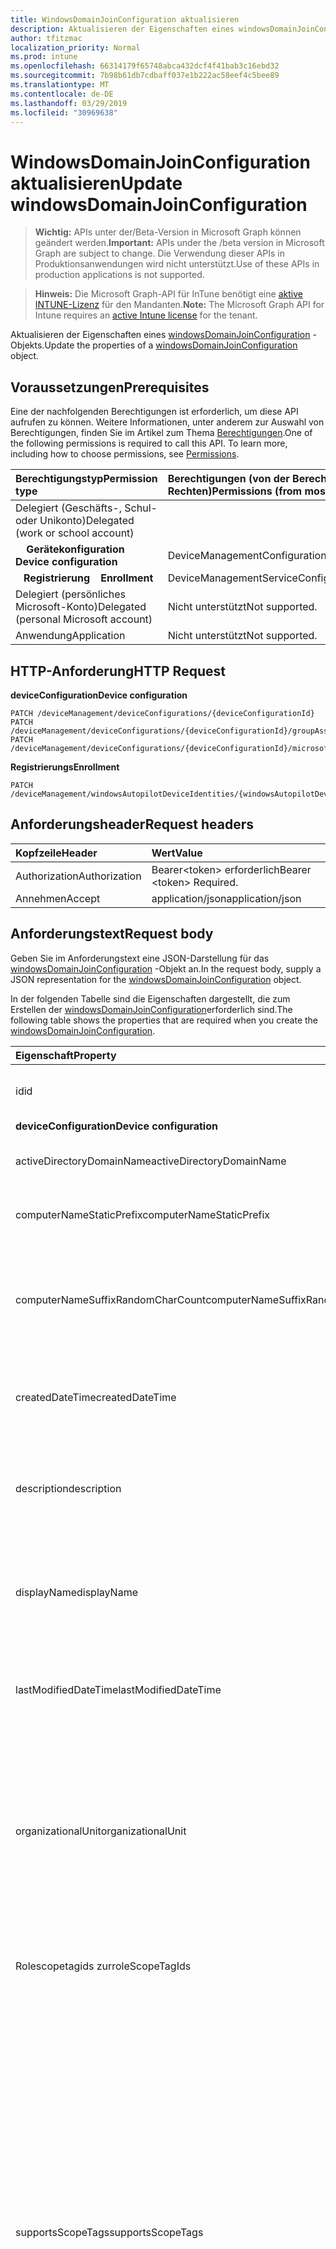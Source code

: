```yaml
---
title: WindowsDomainJoinConfiguration aktualisieren
description: Aktualisieren der Eigenschaften eines windowsDomainJoinConfiguration-Objekts.
author: tfitzmac
localization_priority: Normal
ms.prod: intune
ms.openlocfilehash: 66314179f65748abca432dcf4f41bab3c16ebd32
ms.sourcegitcommit: 7b98b61db7cdbaff037e1b222ac58eef4c5bee89
ms.translationtype: MT
ms.contentlocale: de-DE
ms.lasthandoff: 03/29/2019
ms.locfileid: "30969638"
---
```

# <a name="update-windowsdomainjoinconfiguration"></a><span data-ttu-id="ea16e-103">WindowsDomainJoinConfiguration aktualisieren</span><span class="sxs-lookup"><span data-stu-id="ea16e-103">Update windowsDomainJoinConfiguration</span></span>

> <span data-ttu-id="ea16e-104">**Wichtig:** APIs unter der/Beta-Version in Microsoft Graph können geändert werden.</span><span class="sxs-lookup"><span data-stu-id="ea16e-104">**Important:** APIs under the /beta version in Microsoft Graph are subject to change.</span></span> <span data-ttu-id="ea16e-105">Die Verwendung dieser APIs in Produktionsanwendungen wird nicht unterstützt.</span><span class="sxs-lookup"><span data-stu-id="ea16e-105">Use of these APIs in production applications is not supported.</span></span>

> <span data-ttu-id="ea16e-106">**Hinweis:** Die Microsoft Graph-API für InTune benötigt eine [aktive INTUNE-Lizenz](https://go.microsoft.com/fwlink/?linkid=839381) für den Mandanten.</span><span class="sxs-lookup"><span data-stu-id="ea16e-106">**Note:** The Microsoft Graph API for Intune requires an [active Intune license](https://go.microsoft.com/fwlink/?linkid=839381) for the tenant.</span></span>

<span data-ttu-id="ea16e-107">Aktualisieren der Eigenschaften eines [windowsDomainJoinConfiguration](../resources/intune-shared-windowsdomainjoinconfiguration.md) -Objekts.</span><span class="sxs-lookup"><span data-stu-id="ea16e-107">Update the properties of a [windowsDomainJoinConfiguration](../resources/intune-shared-windowsdomainjoinconfiguration.md) object.</span></span>
## <a name="prerequisites"></a><span data-ttu-id="ea16e-108">Voraussetzungen</span><span class="sxs-lookup"><span data-stu-id="ea16e-108">Prerequisites</span></span>
<span data-ttu-id="ea16e-p102">Eine der nachfolgenden Berechtigungen ist erforderlich, um diese API aufrufen zu können. Weitere Informationen, unter anderem zur Auswahl von Berechtigungen, finden Sie im Artikel zum Thema [Berechtigungen](/graph/permissions-reference).</span><span class="sxs-lookup"><span data-stu-id="ea16e-p102">One of the following permissions is required to call this API. To learn more, including how to choose permissions, see [Permissions](/graph/permissions-reference).</span></span>

|<span data-ttu-id="ea16e-111">Berechtigungstyp</span><span class="sxs-lookup"><span data-stu-id="ea16e-111">Permission type</span></span>|<span data-ttu-id="ea16e-112">Berechtigungen (von der Berechtigung mit den meisten Rechten zu der mit den wenigsten Rechten)</span><span class="sxs-lookup"><span data-stu-id="ea16e-112">Permissions (from most to least privileged)</span></span>|
|:---|:---|
|<span data-ttu-id="ea16e-113">Delegiert (Geschäfts-, Schul- oder Unikonto)</span><span class="sxs-lookup"><span data-stu-id="ea16e-113">Delegated (work or school account)</span></span>||
| <span data-ttu-id="ea16e-114">&nbsp; &nbsp; **Gerätekonfiguration**</span><span class="sxs-lookup"><span data-stu-id="ea16e-114">&nbsp; &nbsp; **Device configuration**</span></span> | <span data-ttu-id="ea16e-115">DeviceManagementConfiguration.ReadWrite.All</span><span class="sxs-lookup"><span data-stu-id="ea16e-115">DeviceManagementConfiguration.ReadWrite.All</span></span> |
| <span data-ttu-id="ea16e-116">&nbsp;&nbsp; **Registrierung**</span><span class="sxs-lookup"><span data-stu-id="ea16e-116">&nbsp; &nbsp; **Enrollment**</span></span> | <span data-ttu-id="ea16e-117">DeviceManagementServiceConfig.ReadWrite.All</span><span class="sxs-lookup"><span data-stu-id="ea16e-117">DeviceManagementServiceConfig.ReadWrite.All</span></span>|
|<span data-ttu-id="ea16e-118">Delegiert (persönliches Microsoft-Konto)</span><span class="sxs-lookup"><span data-stu-id="ea16e-118">Delegated (personal Microsoft account)</span></span>|<span data-ttu-id="ea16e-119">Nicht unterstützt</span><span class="sxs-lookup"><span data-stu-id="ea16e-119">Not supported.</span></span>|
|<span data-ttu-id="ea16e-120">Anwendung</span><span class="sxs-lookup"><span data-stu-id="ea16e-120">Application</span></span>|<span data-ttu-id="ea16e-121">Nicht unterstützt</span><span class="sxs-lookup"><span data-stu-id="ea16e-121">Not supported.</span></span>|

## <a name="http-request"></a><span data-ttu-id="ea16e-122">HTTP-Anforderung</span><span class="sxs-lookup"><span data-stu-id="ea16e-122">HTTP Request</span></span>

<span data-ttu-id="ea16e-123">**deviceConfiguration**</span><span class="sxs-lookup"><span data-stu-id="ea16e-123">**Device configuration**</span></span>
<!-- {
  "blockType": "ignored"
}
-->
``` http
PATCH /deviceManagement/deviceConfigurations/{deviceConfigurationId}
PATCH /deviceManagement/deviceConfigurations/{deviceConfigurationId}/groupAssignments/{deviceConfigurationGroupAssignmentId}/deviceConfiguration
PATCH /deviceManagement/deviceConfigurations/{deviceConfigurationId}/microsoft.graph.windowsDomainJoinConfiguration/networkAccessConfigurations/{deviceConfigurationId}
```

<span data-ttu-id="ea16e-124">**Registrierungs**</span><span class="sxs-lookup"><span data-stu-id="ea16e-124">**Enrollment**</span></span>
<!-- {
  "blockType": "ignored"
}
-->
``` http
PATCH /deviceManagement/windowsAutopilotDeviceIdentities/{windowsAutopilotDeviceIdentityId}/deploymentProfile/microsoft.graph.activeDirectoryWindowsAutopilotDeploymentProfile/domainJoinConfiguration
```

## <a name="request-headers"></a><span data-ttu-id="ea16e-125">Anforderungsheader</span><span class="sxs-lookup"><span data-stu-id="ea16e-125">Request headers</span></span>
|<span data-ttu-id="ea16e-126">Kopfzeile</span><span class="sxs-lookup"><span data-stu-id="ea16e-126">Header</span></span>|<span data-ttu-id="ea16e-127">Wert</span><span class="sxs-lookup"><span data-stu-id="ea16e-127">Value</span></span>|
|:---|:---|
|<span data-ttu-id="ea16e-128">Authorization</span><span class="sxs-lookup"><span data-stu-id="ea16e-128">Authorization</span></span>|<span data-ttu-id="ea16e-129">Bearer&lt;token&gt; erforderlich</span><span class="sxs-lookup"><span data-stu-id="ea16e-129">Bearer &lt;token&gt; Required.</span></span>|
|<span data-ttu-id="ea16e-130">Annehmen</span><span class="sxs-lookup"><span data-stu-id="ea16e-130">Accept</span></span>|<span data-ttu-id="ea16e-131">application/json</span><span class="sxs-lookup"><span data-stu-id="ea16e-131">application/json</span></span>|

## <a name="request-body"></a><span data-ttu-id="ea16e-132">Anforderungstext</span><span class="sxs-lookup"><span data-stu-id="ea16e-132">Request body</span></span>
<span data-ttu-id="ea16e-133">Geben Sie im Anforderungstext eine JSON-Darstellung für das [windowsDomainJoinConfiguration](../resources/intune-shared-windowsdomainjoinconfiguration.md) -Objekt an.</span><span class="sxs-lookup"><span data-stu-id="ea16e-133">In the request body, supply a JSON representation for the [windowsDomainJoinConfiguration](../resources/intune-shared-windowsdomainjoinconfiguration.md) object.</span></span>

<span data-ttu-id="ea16e-134">In der folgenden Tabelle sind die Eigenschaften dargestellt, die zum Erstellen der [windowsDomainJoinConfiguration](../resources/intune-shared-windowsdomainjoinconfiguration.md)erforderlich sind.</span><span class="sxs-lookup"><span data-stu-id="ea16e-134">The following table shows the properties that are required when you create the [windowsDomainJoinConfiguration](../resources/intune-shared-windowsdomainjoinconfiguration.md).</span></span>

|<span data-ttu-id="ea16e-135">Eigenschaft</span><span class="sxs-lookup"><span data-stu-id="ea16e-135">Property</span></span>|<span data-ttu-id="ea16e-136">Typ</span><span class="sxs-lookup"><span data-stu-id="ea16e-136">Type</span></span>|<span data-ttu-id="ea16e-137">Beschreibung</span><span class="sxs-lookup"><span data-stu-id="ea16e-137">Description</span></span>|
|:---|:---|:---|
|<span data-ttu-id="ea16e-138">id</span><span class="sxs-lookup"><span data-stu-id="ea16e-138">id</span></span>|<span data-ttu-id="ea16e-139">String</span><span class="sxs-lookup"><span data-stu-id="ea16e-139">String</span></span>|<span data-ttu-id="ea16e-140">Schlüssel der Entität</span><span class="sxs-lookup"><span data-stu-id="ea16e-140">Key of the entity.</span></span> <span data-ttu-id="ea16e-141">Geerbt von [deviceConfiguration](../resources/intune-deviceconfig-deviceconfiguration.md).</span><span class="sxs-lookup"><span data-stu-id="ea16e-141">Inherited from [deviceConfiguration](../resources/intune-deviceconfig-deviceconfiguration.md)</span></span>|
|<span data-ttu-id="ea16e-142">**deviceConfiguration**</span><span class="sxs-lookup"><span data-stu-id="ea16e-142">**Device configuration**</span></span>|
|<span data-ttu-id="ea16e-143">activeDirectoryDomainName</span><span class="sxs-lookup"><span data-stu-id="ea16e-143">activeDirectoryDomainName</span></span>|<span data-ttu-id="ea16e-144">String</span><span class="sxs-lookup"><span data-stu-id="ea16e-144">String</span></span>|<span data-ttu-id="ea16e-145">Active Directory-Domänenname, der beitreten soll.</span><span class="sxs-lookup"><span data-stu-id="ea16e-145">Active Directory domain name to join.</span></span>|
|<span data-ttu-id="ea16e-146">computerNameStaticPrefix</span><span class="sxs-lookup"><span data-stu-id="ea16e-146">computerNameStaticPrefix</span></span>|<span data-ttu-id="ea16e-147">String</span><span class="sxs-lookup"><span data-stu-id="ea16e-147">String</span></span>|<span data-ttu-id="ea16e-148">Fester Präfix für Computername.</span><span class="sxs-lookup"><span data-stu-id="ea16e-148">Fixed prefix to be used for computer name.</span></span>|
|<span data-ttu-id="ea16e-149">computerNameSuffixRandomCharCount</span><span class="sxs-lookup"><span data-stu-id="ea16e-149">computerNameSuffixRandomCharCount</span></span>|<span data-ttu-id="ea16e-150">Int32</span><span class="sxs-lookup"><span data-stu-id="ea16e-150">Int32</span></span>|<span data-ttu-id="ea16e-151">Dynamisch generierte Zeichen, die als Suffix für den Computernamen verwendet werden.</span><span class="sxs-lookup"><span data-stu-id="ea16e-151">Dynamically generated characters used as suffix for computer name.</span></span> <span data-ttu-id="ea16e-152">Gültige Werte 3 bis 14</span><span class="sxs-lookup"><span data-stu-id="ea16e-152">Valid values 3 to 14</span></span>|
|<span data-ttu-id="ea16e-153">createdDateTime</span><span class="sxs-lookup"><span data-stu-id="ea16e-153">createdDateTime</span></span>|<span data-ttu-id="ea16e-154">DateTimeOffset</span><span class="sxs-lookup"><span data-stu-id="ea16e-154">DateTimeOffset</span></span>|<span data-ttu-id="ea16e-155">Datum und Uhrzeit der Erstellung des Objekts.</span><span class="sxs-lookup"><span data-stu-id="ea16e-155">DateTime the object was created.</span></span> <span data-ttu-id="ea16e-156">Geerbt von [deviceConfiguration](../resources/intune-deviceconfig-deviceconfiguration.md).</span><span class="sxs-lookup"><span data-stu-id="ea16e-156">Inherited from [deviceConfiguration](../resources/intune-deviceconfig-deviceconfiguration.md)</span></span>|
|<span data-ttu-id="ea16e-157">description</span><span class="sxs-lookup"><span data-stu-id="ea16e-157">description</span></span>|<span data-ttu-id="ea16e-158">Zeichenfolge</span><span class="sxs-lookup"><span data-stu-id="ea16e-158">String</span></span>|<span data-ttu-id="ea16e-159">Beschreibung der Gerätekonfiguration (vom Administrator festgelegt).</span><span class="sxs-lookup"><span data-stu-id="ea16e-159">Admin provided description of the Device Configuration.</span></span> <span data-ttu-id="ea16e-160">Geerbt von [deviceConfiguration](../resources/intune-deviceconfig-deviceconfiguration.md).</span><span class="sxs-lookup"><span data-stu-id="ea16e-160">Inherited from [deviceConfiguration](../resources/intune-deviceconfig-deviceconfiguration.md)</span></span>|
|<span data-ttu-id="ea16e-161">displayName</span><span class="sxs-lookup"><span data-stu-id="ea16e-161">displayName</span></span>|<span data-ttu-id="ea16e-162">String</span><span class="sxs-lookup"><span data-stu-id="ea16e-162">String</span></span>|<span data-ttu-id="ea16e-163">Name der Gerätekonfiguration (vom Administrator festgelegt).</span><span class="sxs-lookup"><span data-stu-id="ea16e-163">Admin provided name of the device configuration.</span></span> <span data-ttu-id="ea16e-164">Geerbt von [deviceConfiguration](../resources/intune-deviceconfig-deviceconfiguration.md).</span><span class="sxs-lookup"><span data-stu-id="ea16e-164">Inherited from [deviceConfiguration](../resources/intune-deviceconfig-deviceconfiguration.md)</span></span>|
|<span data-ttu-id="ea16e-165">lastModifiedDateTime</span><span class="sxs-lookup"><span data-stu-id="ea16e-165">lastModifiedDateTime</span></span>|<span data-ttu-id="ea16e-166">DateTimeOffset</span><span class="sxs-lookup"><span data-stu-id="ea16e-166">DateTimeOffset</span></span>|<span data-ttu-id="ea16e-167">Datum und Uhrzeit der letzten Änderung des Objekts.</span><span class="sxs-lookup"><span data-stu-id="ea16e-167">DateTime the object was last modified.</span></span> <span data-ttu-id="ea16e-168">Geerbt von [deviceConfiguration](../resources/intune-deviceconfig-deviceconfiguration.md).</span><span class="sxs-lookup"><span data-stu-id="ea16e-168">Inherited from [deviceConfiguration](../resources/intune-deviceconfig-deviceconfiguration.md)</span></span>|
|<span data-ttu-id="ea16e-169">organizationalUnit</span><span class="sxs-lookup"><span data-stu-id="ea16e-169">organizationalUnit</span></span>|<span data-ttu-id="ea16e-170">String</span><span class="sxs-lookup"><span data-stu-id="ea16e-170">String</span></span>|<span data-ttu-id="ea16e-171">Organisationseinheit (Organizational Unit, OU), in der das Computerkonto erstellt wird.</span><span class="sxs-lookup"><span data-stu-id="ea16e-171">Organizational unit (OU) where the computer account will be created.</span></span> <span data-ttu-id="ea16e-172">Wenn dieser Parameter NULL ist, wird der bekannte Computerobjekt Container als veröffentlicht in der Domäne verwendet.</span><span class="sxs-lookup"><span data-stu-id="ea16e-172">If this parameter is NULL, the well known computer object container will be used as published in the domain.</span></span>|
|<span data-ttu-id="ea16e-173">Rolescopetagids zur</span><span class="sxs-lookup"><span data-stu-id="ea16e-173">roleScopeTagIds</span></span>|<span data-ttu-id="ea16e-174">String collection</span><span class="sxs-lookup"><span data-stu-id="ea16e-174">String collection</span></span>|<span data-ttu-id="ea16e-175">Liste der Bereichs Tags für diese Entitätsinstanz.</span><span class="sxs-lookup"><span data-stu-id="ea16e-175">List of Scope Tags for this Entity instance.</span></span> <span data-ttu-id="ea16e-176">Geerbt von [deviceConfiguration](../resources/intune-deviceconfig-deviceconfiguration.md).</span><span class="sxs-lookup"><span data-stu-id="ea16e-176">Inherited from [deviceConfiguration](../resources/intune-deviceconfig-deviceconfiguration.md)</span></span>|
|<span data-ttu-id="ea16e-177">supportsScopeTags</span><span class="sxs-lookup"><span data-stu-id="ea16e-177">supportsScopeTags</span></span>|<span data-ttu-id="ea16e-178">Boolescher Wert</span><span class="sxs-lookup"><span data-stu-id="ea16e-178">Boolean</span></span>|<span data-ttu-id="ea16e-179">Gibt an, ob die zugrunde liegende Gerätekonfiguration die Zuweisung von Bereichs Tags unterstützt.</span><span class="sxs-lookup"><span data-stu-id="ea16e-179">Indicates whether or not the underlying Device Configuration supports the assignment of scope tags.</span></span> <span data-ttu-id="ea16e-180">Das Zuweisen zur ScopeTags-Eigenschaft ist nicht zulässig, wenn dieser Wert auf false festgelegt ist und Entitäten für bereichsbezogene Benutzer nicht sichtbar sind.</span><span class="sxs-lookup"><span data-stu-id="ea16e-180">Assigning to the ScopeTags property is not allowed when this value is false and entities will not be visible to scoped users.</span></span> <span data-ttu-id="ea16e-181">Dies geschieht für in Silverlight erstellte Legacy Richtlinien und kann durch Löschen und erneutes Erstellen der Richtlinie im Azure-Portal aufgelöst werden.</span><span class="sxs-lookup"><span data-stu-id="ea16e-181">This occurs for Legacy policies created in Silverlight and can be resolved by deleting and recreating the policy in the Azure Portal.</span></span> <span data-ttu-id="ea16e-182">Diese Eigenschaft ist schreibgeschützt.</span><span class="sxs-lookup"><span data-stu-id="ea16e-182">This property is read-only.</span></span> <span data-ttu-id="ea16e-183">Geerbt von [deviceConfiguration](../resources/intune-deviceconfig-deviceconfiguration.md).</span><span class="sxs-lookup"><span data-stu-id="ea16e-183">Inherited from [deviceConfiguration](../resources/intune-deviceconfig-deviceconfiguration.md)</span></span>|
|<span data-ttu-id="ea16e-184">Version</span><span class="sxs-lookup"><span data-stu-id="ea16e-184">version</span></span>|<span data-ttu-id="ea16e-185">Int32</span><span class="sxs-lookup"><span data-stu-id="ea16e-185">Int32</span></span>|<span data-ttu-id="ea16e-186">Version der Gerätekonfiguration.</span><span class="sxs-lookup"><span data-stu-id="ea16e-186">Version of the device configuration.</span></span> <span data-ttu-id="ea16e-187">Geerbt von [deviceConfiguration](../resources/intune-deviceconfig-deviceconfiguration.md).</span><span class="sxs-lookup"><span data-stu-id="ea16e-187">Inherited from [deviceConfiguration](../resources/intune-deviceconfig-deviceconfiguration.md)</span></span>|



<span data-ttu-id="ea16e-188">Hinweis: die Unterstützung von Anforderungstext Körpern hängt vom Kontext des Aufrufs ab.</span><span class="sxs-lookup"><span data-stu-id="ea16e-188">Note: Request body properties support depends on the context of the call.</span></span>  <span data-ttu-id="ea16e-189">Nicht alle Eigenschaften sind für alle Workflows geeignet.</span><span class="sxs-lookup"><span data-stu-id="ea16e-189">Not all properties are appropriate for all workflows.</span></span>

## <a name="response"></a><span data-ttu-id="ea16e-190">Antwort</span><span class="sxs-lookup"><span data-stu-id="ea16e-190">Response</span></span>
<span data-ttu-id="ea16e-191">Bei erfolgreicher Ausführung gibt diese Methode den `200 OK` Antwortcode und ein aktualisiertes [windowsDomainJoinConfiguration](../resources/intune-shared-windowsdomainjoinconfiguration.md) -Objekt im Antworttext zurück.</span><span class="sxs-lookup"><span data-stu-id="ea16e-191">If successful, this method returns a `200 OK` response code and an updated [windowsDomainJoinConfiguration](../resources/intune-shared-windowsdomainjoinconfiguration.md) object in the response body.</span></span>

## <a name="example"></a><span data-ttu-id="ea16e-192">Beispiel</span><span class="sxs-lookup"><span data-stu-id="ea16e-192">Example</span></span>
### <a name="request"></a><span data-ttu-id="ea16e-193">Anforderung</span><span class="sxs-lookup"><span data-stu-id="ea16e-193">Request</span></span>
<span data-ttu-id="ea16e-194">Nachfolgend sehen Sie ein Beispiel der Anforderung.</span><span class="sxs-lookup"><span data-stu-id="ea16e-194">Here is an example of the request.</span></span>
``` http
PATCH https://graph.microsoft.com/beta/deviceManagement/deviceConfigurations/{deviceConfigurationId}
Content-type: application/json
Content-length: 344

{
  "lastModifiedDateTime": "2017-01-01T00:00:35.1329464-08:00",
  "description": "Description value",
  "displayName": "Display Name value",
  "version": 7,
  "computerNameStaticPrefix": "Computer Name Static Prefix value",
  "computerNameSuffixRandomCharCount": 1,
  "activeDirectoryDomainName": "Active Directory Domain Name value"
}
```

### <a name="response"></a><span data-ttu-id="ea16e-195">Antwort</span><span class="sxs-lookup"><span data-stu-id="ea16e-195">Response</span></span>
<span data-ttu-id="ea16e-196">Nachfolgend sehen Sie ein Beispiel der Antwort.</span><span class="sxs-lookup"><span data-stu-id="ea16e-196">Here is an example of the response.</span></span> <span data-ttu-id="ea16e-197">Hinweis: Das hier gezeigte Antwortobjekt ist möglicherweise aus Platzgründen abgeschnitten.</span><span class="sxs-lookup"><span data-stu-id="ea16e-197">Note: The response object shown here may be truncated for brevity.</span></span> <span data-ttu-id="ea16e-198">Von tatsächlichen aufrufen zurückgegebene Eigenschaften variieren je nach Kontext.</span><span class="sxs-lookup"><span data-stu-id="ea16e-198">Properties returned by actual calls vary according to the context.</span></span>
``` http
HTTP/1.1 200 OK
Content-Type: application/json
Content-Length: 521

{
  "@odata.type": "#microsoft.graph.windowsDomainJoinConfiguration",
  "id": "40118d08-8d08-4011-088d-1140088d1140",
  "lastModifiedDateTime": "2017-01-01T00:00:35.1329464-08:00",
  "createdDateTime": "2017-01-01T00:02:43.5775965-08:00",
  "description": "Description value",
  "displayName": "Display Name value",
  "version": 7,
  "computerNameStaticPrefix": "Computer Name Static Prefix value",
  "computerNameSuffixRandomCharCount": 1,
  "activeDirectoryDomainName": "Active Directory Domain Name value"
}
```



